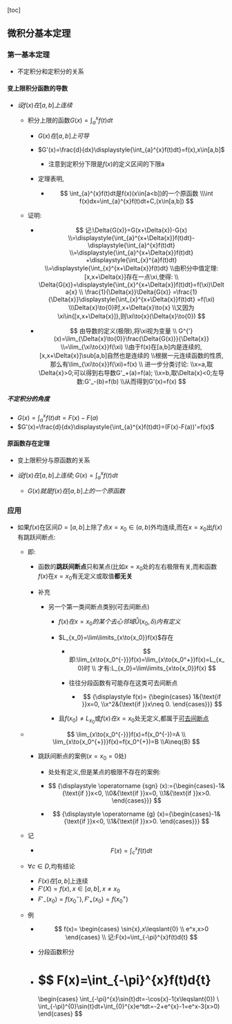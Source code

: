 [toc]

## 微积分基本定理

### 第一基本定理

- 不定积分和定积分的关系

  

  

#### 变上限积分函数的导数

- $设f(x)在[a,b]上连续$

  - 积分上限的函数$G(x)=\displaystyle{\int_{a}^{x}f(t)dt}$

    - $G(x)在[a,b]上可导$
    - $G'(x)=\frac{d}{dx}\displaystyle{\int_{a}^{x}f(t)dt}=f(x),x\in[a,b]$

      - 注意到定积分下限是$f(x)$的定义区间的下限a
    - 定理表明,
  
      - $$
        \int_{a}^{x}f(t)dt是f(x)(x\in[a<b])的一个原函数
        \\\int f(x)dx=\int_{a}^{x}f(t)dt+C,(x\in[a,b])
        $$
  
        
  
  - 证明:
  
    - $$
      记:\Delta{G(x)}=G(x+\Delta{x})-G(x)
      \\=\displaystyle{\int_{a}^{x+\Delta{x}}f(t)dt}-\displaystyle{\int_{a}^{x}f(t)dt}
      \\=\displaystyle{\int_{a}^{x+\Delta{x}}f(t)dt}
      +\displaystyle{\int_{x}^{a}f(t)dt}
      \\=\displaystyle{\int_{x}^{x+\Delta{x}}f(t)dt}
      \\由积分中值定理:
      [x,x+\Delta{x}]存在一点\xi,使得:
      \\
      \Delta{G(x)}=\displaystyle{\int_{x}^{x+\Delta{x}}f(t)dt}=f(\xi)\Delta{x}
      \\
      \frac{1}{\Delta{x}}\Delta{G(x)}
      =\frac{1}{\Delta{x}}\displaystyle{\int_{x}^{x+\Delta{x}}f(t)dt}
      =f(\xi)
      \\\Delta{x}\to{0}时,x+\Delta{x}\to{x}
      \\又因为\xi\in{[x,x+\Delta{x}]},则\xi\to{x}(\Delta{x}\to{0})
      $$
  
      
  
    - $$
      由导数的定义(极限),将\xi视为变量
      \\
      G^{'}(x)=\lim_{\Delta{x}\to{0}}\frac{\Delta{G(x)}}{\Delta{x}}
      \\=\lim_{\xi\to{x}}f(\xi)
      \\由于f(x)在[a,b]内是连续的,[x,x+\Delta{x}]\sub[a,b]自然也是连续的
      \\根据一元连续函数的性质,那么有\lim_{\xi\to{x}}f(\xi)=f(x)
      \\
      进一步分类讨论:
      \\x=a,取\Delta{x}>0;可以得到右导数G'_+(a)=f(a);
      \\x=b,取\Delta{x}<0;左导数:G'_-(b)=f(b)
      \\从而得到G'(x)=f(x)
      $$

##### 不定积分的角度

- $G(x)=\displaystyle{\int_{a}^{x}f(t)dt}=F(x)-F(a)$
- $G'(x)=\frac{d}{dx}\displaystyle{\int_{a}^{x}f(t)dt}=(F(x)-F(a))'=f(x)$

#### 原函数存在定理

- 变上限积分与原函数的关系

- $设f(x)在[a,b]上连续;G(x)=\displaystyle{\int_{a}^{x}f(t)dt}$
  - $G(x)就是f(x)在[a,b]上的一个原函数$

### 应用

- 如果$f(x)$在区间$D=[a,b]$上除了点$x=x_0\in(a,b)$外均连续,而在$x=x_0$出$f(x)$有跳跃间断点:

  - 即:

    - 函数的**跳跃间断点**只和某点(比如$x=x_0$处的左右极限有关,而和函数$f(x)$在$x=x_0$有无定义或取值**都无关**

    - 补充

      - 另一个第一类间断点类别(可去间断点)

        - $f(x)在x=x_0的某个去心邻域\mathring{U}(x_0,\delta)内有定义$

        - $L_{x_0}=\lim\limits_{x\to{x_0}}f(x)$存在

          - $$
            即:\lim_{x\to{x_0^{-}}}f(x)=\lim_{x\to{x_0^+}}f(x)=L_{x_0}时
            \\
            才有:L_{x_0}=\lim\limits_{x\to{x_0}}f(x)
            $$

          - 往往分段函数有可能存在这类可去间断点

            - $$
              {\displaystyle f(x)=
              {\begin{cases}
              1&{\text{if }}x=0,
              \\x^2&{\text{if }}x\neq 0.
              \end{cases}}}
              $$

        - 且$f(x_0)\neq{L_{x_0}}$或$f(x)在x=x_0$处无定义,都属于<u>可去间断点</u>

  - $$
    \lim_{x\to{x_0^{-}}}f(x)=f(x_0^{-})=A
    \\
    \lim_{x\to{x_0^{+}}}f(x)=f(x_0^{+})=B
    \\A\neq{B}
    $$

    - 跳跃间断点的案例($x=x_0=0$处)

      - 处处有定义,但是某点的极限不存在的案例:

      - $$
        {\displaystyle \operatorname {sgn} 
        (x):={\begin{cases}-1&{\text{if }}x<0,
        \\0&{\text{if }}x=0,
        \\1&{\text{if }}x>0.
        \end{cases}}}
        $$

      - $$
        {\displaystyle \operatorname {g} 
        (x)={\begin{cases}-1&{\text{if }}x<0,
        \\1&{\text{if }}x>0.
        \end{cases}}}
        $$

        

      

  - 记

    - $$
      F(x)=\int_{c}^{x}f(t)dt
      $$

  - $\forall c\in{D}$,均有结论

    - $F(x)在[a,b]$上连续
    - $F'(X)=f(x),x\in[a,b],x\neq{x_0}$
    - $F'_{-}(x_0)=f(x_0^-),F'_{+}(x_0)=f(x_0^{+})$

  - 例

    - $$
      f(x)=
      \begin{cases}
      \sin{x},x\leqslant{0}
      \\
      e^x,x>0
      \end{cases}
      \\
      记:F(x)=\int_{-\pi}^{x}f(t)d{t}
      $$

    - 分段函数积分

    - $$
      F(x)=\int_{-\pi}^{x}f(t)d{t}
      =
      \begin{cases}
      \int_{-\pi}^{x}\sin{t}dt=-\cos{x}-1(x\leqslant{0})
      \\
      \int_{-\pi}^{0}\sin{t}dt+\int_{0}^{x}e^tdt=-2+e^{x}-1=e^x-3(x>0)
      \end{cases} 
      $$

      






